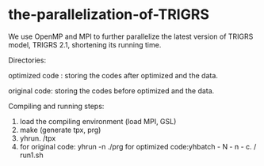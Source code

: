# the-parallelization-of-TRIGRS
We use OpenMP and MPI to further parallelize the latest version of TRIGRS model, TRIGRS 2.1, shortening its running time.

Directories:

optimized code : storing the codes after optimized and the data.

original code: storing the codes before optimized and the data.

Compiling and running steps: 
1) load the compiling environment (load MPI, GSL)
2) make (generate tpx, prg) 
3) yhrun. /tpx
4) for original code: yhrun -n ./prg
   for optimized code:yhbatch - N - n - c. / run1.sh 
